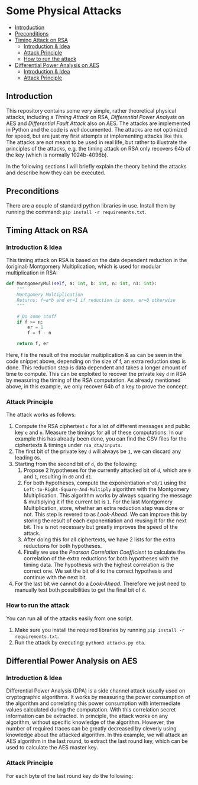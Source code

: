 # Some Physical Attacks

- [Introduction](#introduction)
- [Preconditions](#preconditions)
- [Timing Attack on RSA](#timing-attack-on-rsa)
  - [Introduction \& Idea](#introduction--idea)
  - [Attack Principle](#attack-principle)
  - [How to run the attack](#how-to-run-the-attack)
- [Differential Power Analysis on AES](#differential-power-analysis-on-aes)
  - [Introduction \& Idea](#introduction--idea-1)
  - [Attack Principle](#attack-principle-1)

## Introduction
This repository contains some very simple, rather theoretical physical attacks, including a *Timing Attack* on RSA, *Differential Power Analysis* on AES and *Differential Fault Attack* also on AES. The attacks are implemented in Python and the code is well documented. The attacks are not optimized for speed, but are just my first attempts at implementing attacks like this. The attacks are not meant to be used in real life, but rather to illustrate the principles of the attacks, e.g. the timing attack on RSA only recovers 64b of the key (which is normally 1024b-4096b).

In the following sections I will briefly explain the theory behind the attacks and describe how they can be executed.

## Preconditions
There are a couple of standard python libraries in use. Install them by running the command: `pip install -r requirements.txt`.

## Timing Attack on RSA
### Introduction & Idea
This timing attack on RSA is based on the data dependent reduction in the (original) Montgomery Multiplication, which is used for modular multiplication in RSA:
```python
def MontgomeryMul(self, a: int, b: int, n: int, n1: int):
    """
    Montgomery Multiplication
    Returns: f=a*b and er=1 if reduction is done, er=0 otherwise
    """

    # Do some stuff
    if f >= n:
        er = 1
        f = f - n

    return f, er
```

Here, f is the result of the modular multiplication & as can be seen in the code snippet above, depending on the size of f, an extra reduction step is done. This reduction step is data dependent and takes a longer amount of time to compute. This can be exploited to recover the private key `d` in RSA by measuring the timing of the RSA computation. As already mentioned above, in this example, we only recover 64b of a key to prove the concept. 

### Attack Principle
The attack works as follows:
1. Compute the RSA ciphertext `c` for a lot of different messages and public key `e` and `n`. Measure the timings for all of these computations. In our example this has already been done, you can find the CSV files for the ciphertexts & timings under `rsa_dta/inputs`.
2. The first bit of the private key `d` will always be `1`, we can discard any leading `0`s.
3. Starting from the second bit of `d`, do the following:
   1. Propose 2 hypotheses for the currently attacked bit of `d`, which are `0` and `1`, resulting in `d0` and `d1`.
   2. For both hypotheses, compute the exponentiation `m^d0/1` using the `Left-to-Right-Square-And-Multiply` algorithm with the Montgomery Multiplication. This algorithm works by always squaring the message & multiplying it if the current bit is `1`. For the last Montgomery Multiplication, store, whether an extra reduction step was done or not. This step is revered to as *Look-Ahead*. We can improve this by storing the result of each exponentiation and reusing it for the next bit. This is not necessary but greatly improves the speed of the attack.
   3. After doing this for all ciphertexts, we have 2 lists for the extra reductions for both hypotheses.
   4. Finally we use the *Pearson Correlation Coefficient* to calculate the correlation of the extra reductions for both hypotheses with the timing data. The hypothesis with the highest correlation is the correct one. We set the bit of `d` to the correct hypothesis and continue with the next bit.
4. For the last bit we cannot do a *Look-Ahead*. Therefore we just need to manually test both possibilities to get the final bit of `d`.

### How to run the attack
You can run all of the attacks easily from one script.
1. Make sure you install the required libraries by running `pip install -r requirements.txt`.
2. Run the attack by executing: `python3 attacks.py dta`.

## Differential Power Analysis on AES
### Introduction & Idea
Differential Power Analysis (DPA) is a side channel attack usually used on cryptographic algorithms. It works by measuring the power consumption of the algorithm and correlating this power consumption with intermediate values calculated during the computation. With this correlation secret information can be extracted. In principle, the attack works on any algorithm, without specific knowledge of the algorithm. However, the number of required traces can be greatly decreased by cleverly using knowledge about the attacked algorithm. In this example, we will attack an AES algorithm in the last round, to extract the last round key, which can be used to calculate the AES master key.

### Attack Principle
For each byte of the last round key do the following:
